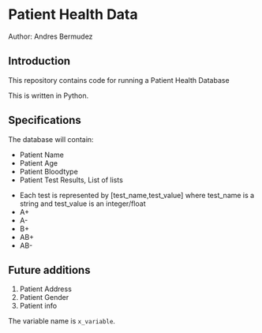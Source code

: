 # Patient Health Data

Author: Andres Bermudez

## Introduction
This repository contains code for running a Patient Health Database

This is written in Python.

## Specifications
The database will contain:
* Patient Name
* Patient Age
* Patient Bloodtype
* Patient Test Results, List of lists 
 - Each test is represented by [test_name,test_value]
 where test_name is a string and test_value is an integer/float
- A+
- A-
- B+
- AB+
- AB-

## Future additions
1. Patient Address
1. Patient Gender
1. Patient info

The variable name is `x_variable`.
